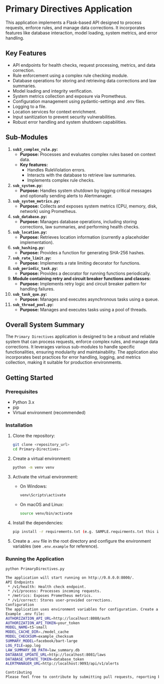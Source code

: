 # Primary Directives Application

This application implements a Flask-based API designed to process requests, enforce rules, and manage data corrections. It incorporates features like database interaction, model loading, system metrics, and error handling.

## Key Features

-   API endpoints for health checks, request processing, metrics, and data correction.
-   Rule enforcement using a complex rule checking module.
-   Database operations for storing and retrieving data corrections and law summaries.
-   Model loading and integrity verification.
-   System metrics collection and exposure via Prometheus.
-   Configuration management using pydantic-settings and .env files.
-   Logging to a file.
-   Location services for context enrichment.
-   Input sanitization to prevent security vulnerabilities.
-   Robust error handling and system shutdown capabilities.

## Sub-Modules

1.  **`sub3_complex_rule.py`:**
    * **Purpose:** Processes and evaluates complex rules based on context data.
    * **Key features:**
        * Handles RuleViolation errors.
        * Interacts with the database to retrieve law summaries.
        * Implements complex rule checks.
2.  **`sub_system.py`:**
    * **Purpose:** Handles system shutdown by logging critical messages and optionally sending alerts to Alertmanager.
3.  **`sub_system_metrics.py`:**
    * **Purpose:** Collects and exposes system metrics (CPU, memory, disk, network) using Prometheus.
4.  **`sub_database.py`:**
    * **Purpose:** Manages database operations, including storing corrections, law summaries, and performing health checks.
5.  **`sub_location.py`:**
    * **Purpose:** Retrieves location information (currently a placeholder implementation).
6.  **`sub_hashing.py`:**
    * **Purpose:** Provides a function for generating SHA-256 hashes.
7.  **`sub_rate_limit.py`:**
    * **Purpose:** Implements a rate limiting decorator for functions.
8.  **`sub_periodic_task.py`:**
    * **Purpose:** Provides a decorator for running functions periodically.
9.  **Module containing retry and circuit breaker functions and classes:**
    * **Purpose:** Implements retry logic and circuit breaker pattern for handling failures.
10. **`sub_task_que.py`:**
    * **Purpose:** Manages and executes asynchronous tasks using a queue.
11. **`sub_thread_pool.py`:**
    * **Purpose:** Manages and executes tasks using a pool of threads.

## Overall System Summary

The `Primary Directives` application is designed to be a robust and reliable system that can process requests, enforce complex rules, and manage data corrections. It leverages various sub-modules to handle specific functionalities, ensuring modularity and maintainability. The application also incorporates best practices for error handling, logging, and metrics collection, making it suitable for production environments.

## Getting Started

### Prerequisites

-   Python 3.x
-   pip
-   Virtual environment (recommended)

### Installation

1.  Clone the repository:

    ```bash
    git clone <repository_url>
    cd Primary-Directives-
    ```

2.  Create a virtual environment:

    ```bash
    python -m venv venv
    ```

3.  Activate the virtual environment:

    -   On Windows:

        ```bash
        venv\Scripts\activate
        ```

    -   On macOS and Linux:

        ```bash
        source venv/bin/activate
        ```

4.  Install the dependencies:

    ```bash
    pip install -r requirements.txt (e.g. SAMPLE.requirments.txt this is configured for the basic setting for the code but should be adpted individually)
    ```

5.  Create a `.env` file in the root directory and configure the environment variables (see `.env.example` for reference).

### Running the Application

```bash
python PrimaryDirectives.py

The application will start running on http://0.0.0.0:8000/.
API Endpoints
 * /v1/health: Health check endpoint.
 * /v1/process: Processes incoming requests.
 * /metrics: Exposes Prometheus metrics.
 * /v1/correct: Stores user-provided corrections.
Configuration
The application uses environment variables for configuration. Create a .env file in the root directory and set the required variables. (e.g. sample.env)
Example .env file:
AUTHORIZATION_API_URL=http://localhost:8080/auth
AUTHORIZATION_API_TOKEN=your_token
MODEL_NAME=t5-small
MODEL_CACHE_DIR=./model_cache
MODEL_CHECKSUM=example_checksum
SUMMARY_MODEL=facebook/bart-large
LOG_FILE=app.log
LAW_SUMMARY_DB_PATH=law_summary.db
DATABASE_UPDATE_URL=http://localhost:8081/laws
DATABASE_UPDATE_TOKEN=database_token
ALERTMANAGER_URL=http://localhost:9093/api/v1/alerts

Contributing
Please feel free to contribute by submitting pull requests, reporting bugs, or suggesting enhancements.
